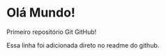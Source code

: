 # Olá Mundo!

Primeiro repositório Git GitHub!

Essa linha foi adicionada direto no readme do github.

 
